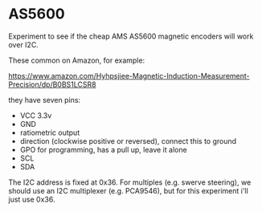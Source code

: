 # AS5600

Experiment to see if the cheap AMS AS5600 magnetic encoders will work over I2C.

These common on Amazon, for example:

https://www.amazon.com/Hyhpsjiee-Magnetic-Induction-Measurement-Precision/dp/B0BS1LCSR8

they have seven pins:

* VCC 3.3v
* GND
* ratiometric output
* direction (clockwise positive or reversed), connect this to ground
* GPO for programming, has a pull up, leave it alone
* SCL
* SDA

The I2C address is fixed at 0x36.  For multiples (e.g. swerve steering), we should
use an I2C multiplexer (e.g. PCA9546), but for this experiment i'll just use 0x36.


